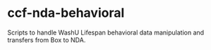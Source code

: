 # ccf-nda-behavioral

Scripts to handle WashU Lifespan behavioral data manipulation and transfers from Box to NDA.